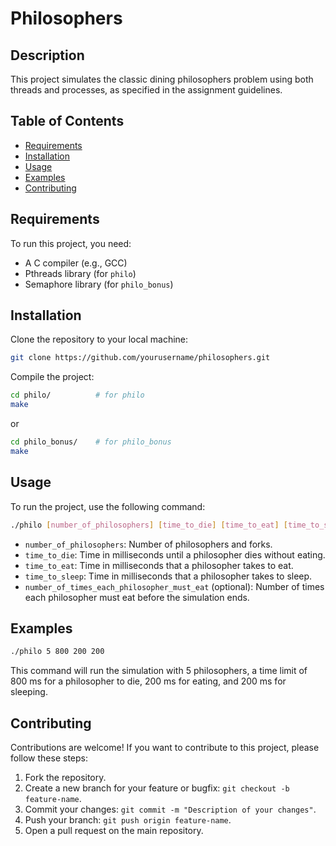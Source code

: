 # Philosophers 

## Description

This project simulates the classic dining philosophers problem using both threads and processes, as specified in the assignment guidelines.

## Table of Contents

- [Requirements](#requirements)
- [Installation](#installation)
- [Usage](#usage)
- [Examples](#examples)
- [Contributing](#contributing)

## Requirements

To run this project, you need:

- A C compiler (e.g., GCC)
- Pthreads library (for `philo`)
- Semaphore library (for `philo_bonus`)

## Installation

Clone the repository to your local machine:

```bash
git clone https://github.com/yourusername/philosophers.git
```

Compile the project:

```bash
cd philo/          # for philo
make
```

or

```bash
cd philo_bonus/    # for philo_bonus
make
```

## Usage

To run the project, use the following command:

```bash
./philo [number_of_philosophers] [time_to_die] [time_to_eat] [time_to_sleep] [number_of_times_each_philosopher_must_eat (optional)]
```

- `number_of_philosophers`: Number of philosophers and forks.
- `time_to_die`: Time in milliseconds until a philosopher dies without eating.
- `time_to_eat`: Time in milliseconds that a philosopher takes to eat.
- `time_to_sleep`: Time in milliseconds that a philosopher takes to sleep.
- `number_of_times_each_philosopher_must_eat` (optional): Number of times each philosopher must eat before the simulation ends.

## Examples

```bash
./philo 5 800 200 200
```

This command will run the simulation with 5 philosophers, a time limit of 800 ms for a philosopher to die, 200 ms for eating, and 200 ms for sleeping.

## Contributing

Contributions are welcome! If you want to contribute to this project, please follow these steps:

1. Fork the repository.
2. Create a new branch for your feature or bugfix: `git checkout -b feature-name`.
3. Commit your changes: `git commit -m "Description of your changes"`.
4. Push your branch: `git push origin feature-name`.
5. Open a pull request on the main repository.